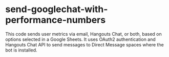 # send-googlechat-with-performance-numbers
This code sends user metrics via email, Hangouts Chat, or both, based on options selected in a Google Sheets. It uses OAuth2 authentication and Hangouts Chat API to send messages to Direct Message spaces where the bot is installed.
